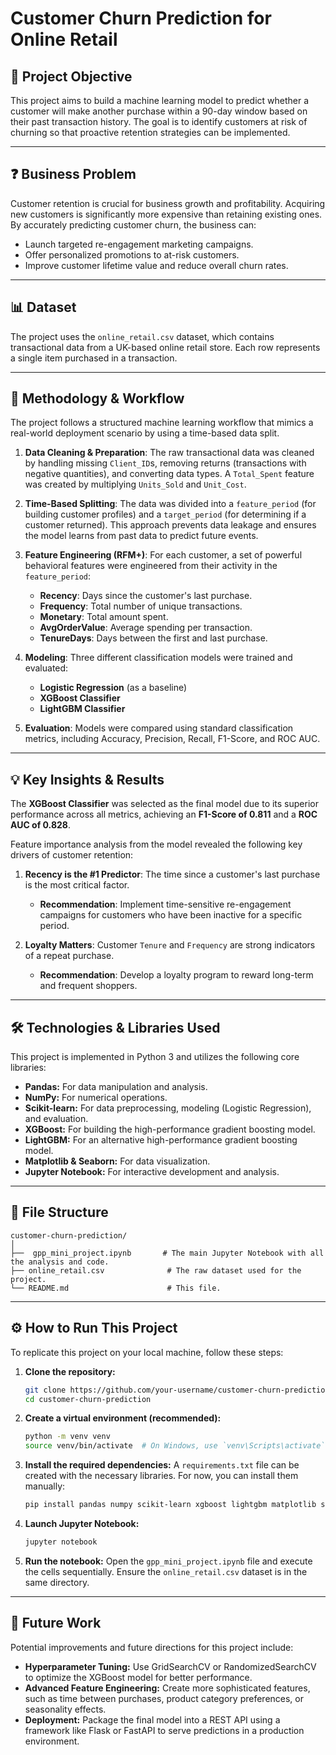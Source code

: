 # Customer Churn Prediction for Online Retail

## 🎯 Project Objective

This project aims to build a machine learning model to predict whether a customer will make another purchase within a 90-day window based on their past transaction history. The goal is to identify customers at risk of churning so that proactive retention strategies can be implemented.

---

## ❓ Business Problem

Customer retention is crucial for business growth and profitability. Acquiring new customers is significantly more expensive than retaining existing ones. By accurately predicting customer churn, the business can:
* Launch targeted re-engagement marketing campaigns.
* Offer personalized promotions to at-risk customers.
* Improve customer lifetime value and reduce overall churn rates.

---

## 📊 Dataset

The project uses the `online_retail.csv` dataset, which contains transactional data from a UK-based online retail store. Each row represents a single item purchased in a transaction.

---

## 🧠 Methodology & Workflow

The project follows a structured machine learning workflow that mimics a real-world deployment scenario by using a time-based data split.

1.  **Data Cleaning & Preparation**: The raw transactional data was cleaned by handling missing `Client_ID`s, removing returns (transactions with negative quantities), and converting data types. A `Total_Spent` feature was created by multiplying `Units_Sold` and `Unit_Cost`.

2.  **Time-Based Splitting**: The data was divided into a `feature_period` (for building customer profiles) and a `target_period` (for determining if a customer returned). This approach prevents data leakage and ensures the model learns from past data to predict future events.

3.  **Feature Engineering (RFM+)**: For each customer, a set of powerful behavioral features were engineered from their activity in the `feature_period`:
    * **Recency**: Days since the customer's last purchase.
    * **Frequency**: Total number of unique transactions.
    * **Monetary**: Total amount spent.
    * **AvgOrderValue**: Average spending per transaction.
    * **TenureDays**: Days between the first and last purchase.

4.  **Modeling**: Three different classification models were trained and evaluated:
    * **Logistic Regression** (as a baseline)
    * **XGBoost Classifier**
    * **LightGBM Classifier**

5.  **Evaluation**: Models were compared using standard classification metrics, including Accuracy, Precision, Recall, F1-Score, and ROC AUC.

---

## 💡 Key Insights & Results

The **XGBoost Classifier** was selected as the final model due to its superior performance across all metrics, achieving an **F1-Score of 0.811** and a **ROC AUC of 0.828**.

Feature importance analysis from the model revealed the following key drivers of customer retention:

1.  **Recency is the #1 Predictor**: The time since a customer's last purchase is the most critical factor.
    * **Recommendation**: Implement time-sensitive re-engagement campaigns for customers who have been inactive for a specific period.

2.  **Loyalty Matters**: Customer `Tenure` and `Frequency` are strong indicators of a repeat purchase.
    * **Recommendation**: Develop a loyalty program to reward long-term and frequent shoppers.



---

## 🛠️ Technologies & Libraries Used

This project is implemented in Python 3 and utilizes the following core libraries:

  * **Pandas:** For data manipulation and analysis.
  * **NumPy:** For numerical operations.
  * **Scikit-learn:** For data preprocessing, modeling (Logistic Regression), and evaluation.
  * **XGBoost:** For building the high-performance gradient boosting model.
  * **LightGBM:** For an alternative high-performance gradient boosting model.
  * **Matplotlib & Seaborn:** For data visualization.
  * **Jupyter Notebook:** For interactive development and analysis.

-----

## 📁 File Structure

```
customer-churn-prediction/
│
├──  gpp_mini_project.ipynb       # The main Jupyter Notebook with all the analysis and code.
├── online_retail.csv              # The raw dataset used for the project.
└── README.md                      # This file.
```

-----

## ⚙️ How to Run This Project

To replicate this project on your local machine, follow these steps:

1.  **Clone the repository:**

    ```bash
    git clone https://github.com/your-username/customer-churn-prediction.git
    cd customer-churn-prediction
    ```

2.  **Create a virtual environment (recommended):**

    ```bash
    python -m venv venv
    source venv/bin/activate  # On Windows, use `venv\Scripts\activate`
    ```

3.  **Install the required dependencies:**
    A `requirements.txt` file can be created with the necessary libraries. For now, you can install them manually:

    ```bash
    pip install pandas numpy scikit-learn xgboost lightgbm matplotlib seaborn jupyter
    ```

4.  **Launch Jupyter Notebook:**

    ```bash
    jupyter notebook
    ```

5.  **Run the notebook:**
    Open the `gpp_mini_project.ipynb` file and execute the cells sequentially. Ensure the `online_retail.csv` dataset is in the same directory.

-----

## 🔮 Future Work

Potential improvements and future directions for this project include:

  * **Hyperparameter Tuning:** Use GridSearchCV or RandomizedSearchCV to optimize the XGBoost model for better performance.
  * **Advanced Feature Engineering:** Create more sophisticated features, such as time between purchases, product category preferences, or seasonality effects.
  * **Deployment:** Package the final model into a REST API using a framework like Flask or FastAPI to serve predictions in a production environment.
